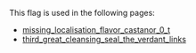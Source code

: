 This flag is used in the following pages:
 - [missing_localisation_flavor_castanor_0_t](../events/missing_localisation_flavor_castanor_0_t.md)
 - [third_great_cleansing_seal_the_verdant_links](../events/third_great_cleansing_seal_the_verdant_links.md)
